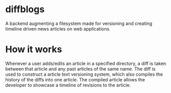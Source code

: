 # diffblogs
A backend augmenting a filesystem made for versioning and creating timeline driven news articles on web applications.

# How it works
Whenever a user adds/edits an article in a specified directory, a diff is taken between that article and any past articles of the same name.
The diff is used to construct a article text versioning system, which also compiles the history of the diffs into one article.
The compiled article allows the developer to showcase a timeline of revisions to the article.
